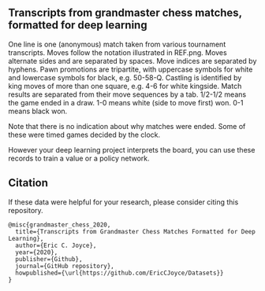 ## Transcripts from grandmaster chess matches, formatted for deep learning

One line is one (anonymous) match taken from various tournament transcripts. Moves follow the notation illustrated in REF.png. Moves alternate sides and are separated by spaces. Move indices are separated by hyphens. Pawn promotions are tripartite, with uppercase symbols for white and lowercase symbols for black, e.g. 50-58-Q. Castling is identified by king moves of more than one square, e.g. 4-6 for white kingside. Match results are separated from their move sequences by a tab. 1/2-1/2 means the game ended in a draw. 1-0 means white (side to move first) won. 0-1 means black won.

Note that there is no indication about why matches were ended. Some of these were timed games decided by the clock.

However your deep learning project interprets the board, you can use these records to train a value or a policy network.

## Citation

If these data were helpful for your research, please consider citing this repository.

```
@misc{grandmaster_chess_2020,
  title={Transcripts from Grandmaster Chess Matches Formatted for Deep Learning},
  author={Eric C. Joyce},
  year={2020},
  publisher={Github},
  journal={GitHub repository},
  howpublished={\url{https://github.com/EricCJoyce/Datasets}}
}
```
